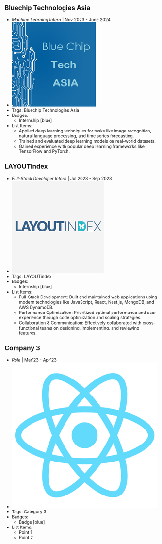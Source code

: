 ## Bluechip Technologies Asia
- *Machine Learning Intern* | Nov 2023 - June 2024
- ![logo512](../assets/bluechip_technologies_asia.png)
- Tags: Bluechip Technologies Asia
- Badges:
  - Internship [blue]
- List Items:
  - Applied deep learning techniques for tasks like image recognition, natural language processing, and time series forecasting.
  - Trained and evaluated deep learning models on real-world datasets.
  - Gained experience with popular deep learning frameworks like TensorFlow and PyTorch.

## LAYOUTindex
- *Full-Stack Developer Intern* | Jul 2023 - Sep 2023
- ![logo512](../assets/layout_index.png)
- Tags: LAYOUTindex 
- Badges:
  - Internship [blue]
- List Items:
  - Full-Stack Development: Built and maintained web applications using modern technologies like JavaScript, React, Nest.js, MongoDB, and AWS DynamoDB.
  - Performance Optimization: Prioritized optimal performance and user experience through code optimization and scaling strategies.
  - Collaboration & Communication: Effectively collaborated with cross-functional teams on designing, implementing, and reviewing features.

## Company 3
- *Role* | Mar'23 - Apr'23
- ![logo512](../assets/logo512.png)
- Tags: Category 3
- Badges:
  - Badge [blue]
- List Items:
  - Point 1
  - Point 2